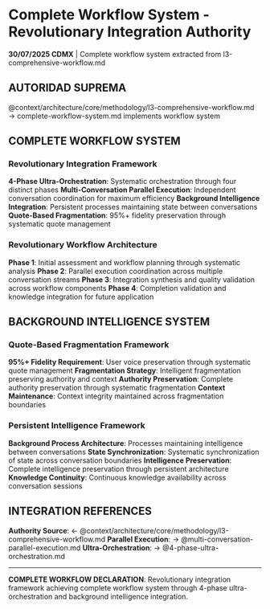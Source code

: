 # Complete Workflow System - Revolutionary Integration Authority

**30/07/2025 CDMX** | Complete workflow system extracted from l3-comprehensive-workflow.md

## AUTORIDAD SUPREMA
@context/architecture/core/methodology/l3-comprehensive-workflow.md → complete-workflow-system.md implements workflow system

## COMPLETE WORKFLOW SYSTEM

### Revolutionary Integration Framework
**4-Phase Ultra-Orchestration**: Systematic orchestration through four distinct phases
**Multi-Conversation Parallel Execution**: Independent conversation coordination for maximum efficiency
**Background Intelligence Integration**: Persistent processes maintaining state between conversations
**Quote-Based Fragmentation**: 95%+ fidelity preservation through systematic quote management

### Revolutionary Workflow Architecture
**Phase 1**: Initial assessment and workflow planning through systematic analysis
**Phase 2**: Parallel execution coordination across multiple conversation streams
**Phase 3**: Integration synthesis and quality validation across workflow components
**Phase 4**: Completion validation and knowledge integration for future application

## BACKGROUND INTELLIGENCE SYSTEM

### Quote-Based Fragmentation Framework
**95%+ Fidelity Requirement**: User voice preservation through systematic quote management
**Fragmentation Strategy**: Intelligent fragmentation preserving authority and context
**Authority Preservation**: Complete authority preservation through systematic fragmentation
**Context Maintenance**: Context integrity maintained across fragmentation boundaries

### Persistent Intelligence Framework
**Background Process Architecture**: Processes maintaining intelligence between conversations
**State Synchronization**: Systematic synchronization of state across conversation boundaries
**Intelligence Preservation**: Complete intelligence preservation through persistent architecture
**Knowledge Continuity**: Continuous knowledge availability across conversation sessions

## INTEGRATION REFERENCES
**Authority Source**: ← @context/architecture/core/methodology/l3-comprehensive-workflow.md
**Parallel Execution**: → @multi-conversation-parallel-execution.md
**Ultra-Orchestration**: → @4-phase-ultra-orchestration.md

---
**COMPLETE WORKFLOW DECLARATION**: Revolutionary integration framework achieving complete workflow system through 4-phase ultra-orchestration and background intelligence integration.